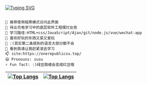 


[![Typing SVG](https://readme-typing-svg.herokuapp.com/?lines=温柔仅供参考,一切请以生气时间为准ovo)](https://git.io/typing-svg)

```text

💬 推荐使用暗黑模式访问此界面
🔭 待业充电学习中的底层软件工程摆烂女孩
🌱 学习路径:HTML+css/JavaScript/Ajax/git/node.js/vue/wechat-app
👯 喜欢好玩的东西又菜又爱玩
🤔 :(其实第二条提到的语言大部分都不会
💬 看到我请让我赶紧滚去学习
📫 site:https://onerepublicsu.top/
😄 Pronouns: susu
⚡ Fun fact: :)绿豆跳楼会变成红豆哦
```



[![Top Langs](https://github-readme-stats.vercel.app/api/top-langs/?username=OneRepublicSu&show_icons=true&count_private=true&theme=graywhite)](https://github.com/OneRepublicSu/github-readme-stats) |  [![Top Langs](https://activity-graph.herokuapp.com/graph?username=OneRepublicSu&theme=github-light)](https://github.com/OneRepublicSu/github-readme-stats)
:-------------------------:|:-------------------------:
